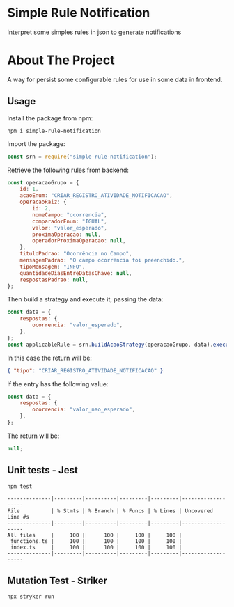 # Simple Rule Notification

Interpret some simples rules in json to generate notifications

# About The Project

A way for persist some configurable rules for use in some data in frontend.

## Usage

Install the package from npm:

```
npm i simple-rule-notification
```

Import the package:

```js
const srn = require("simple-rule-notification");
```

Retrieve the following rules from backend:

```js
const operacaoGrupo = {
    id: 1,
    acaoEnum: "CRIAR_REGISTRO_ATIVIDADE_NOTIFICACAO",
    operacaoRaiz: {
        id: 2,
        nomeCampo: "ocorrencia",
        comparadorEnum: "IGUAL",
        valor: "valor_esperado",
        proximaOperacao: null,
        operadorProximaOperacao: null,
    },
    tituloPadrao: "Ocorrência no Campo",
    mensagemPadrao: "O campo ocorrência foi preenchido.",
    tipoMensagem: "INFO",
    quantidadeDiasEntreDatasChave: null,
    respostasPadrao: null,
};
```

Then build a strategy and execute it, passing the data:

```js
const data = {
    respostas: {
        ocorrencia: "valor_esperado",
    },
};
const applicableRule = srn.buildAcaoStrategy(operacaoGrupo, data).executar();
```

In this case the return will be:

```json
{ "tipo": "CRIAR_REGISTRO_ATIVIDADE_NOTIFICACAO" }
```

If the entry has the following value:

```js
const data = {
    respostas: {
        ocorrencia: "valor_nao_esperado",
    },
};
```

The return will be:

```js
null;
```

## Unit tests - Jest

```
npm test
```

```
--------------|---------|----------|---------|---------|-------------------
File          | % Stmts | % Branch | % Funcs | % Lines | Uncovered Line #s
--------------|---------|----------|---------|---------|-------------------
All files     |     100 |      100 |     100 |     100 |
 functions.ts |     100 |      100 |     100 |     100 |
 index.ts     |     100 |      100 |     100 |     100 |
--------------|---------|----------|---------|---------|-------------------
```

## Mutation Test - Striker

```
npx stryker run
```
